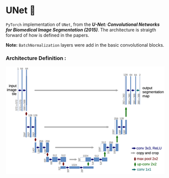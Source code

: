 # UNet 🤖

`PyTorch` implementation of `UNet`, from the **_U-Net: Convolutional Networks for Biomedical Image Segmentation (2015)_**. The architecture is straigth forward of how is defined in the papers.

**Note:** `BatchNormalization` layers were add in the basic convolutional blocks.

### Architecture Definition :

![UNet Architecture](imgs/model.png 'Architecture')
